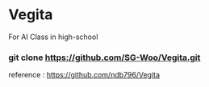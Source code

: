 # Vegita

For AI Class in high-school

### git clone https://github.com/SG-Woo/Vegita.git

reference : https://github.com/ndb796/Vegita
